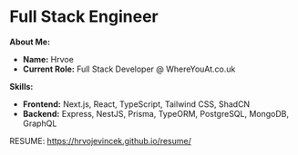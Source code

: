 # Full Stack Engineer

**About Me:**

* **Name:** Hrvoe
* **Current Role:** Full Stack Developer @ WhereYouAt.co.uk

**Skills:**

* **Frontend:** Next.js, React, TypeScript, Tailwind CSS, ShadCN
* **Backend:** Express, NestJS, Prisma, TypeORM, PostgreSQL, MongoDB, GraphQL


RESUME: https://hrvojevincek.github.io/resume/
